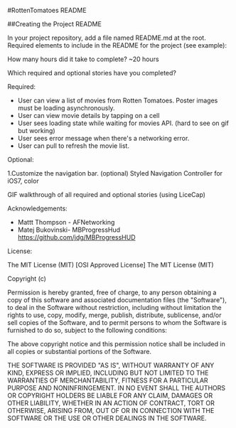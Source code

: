#RottenTomatoes README

##Creating the Project README

In your project repository, add a file named README.md at the root. Required elements to include in the README for the project (see example):

How many hours did it take to complete?
~20 hours

Which required and optional stories have you completed?

Required:
* User can view a list of movies from Rotten Tomatoes.  	   Poster images must be loading asynchronously.
* User can view movie details by tapping on a cell
* User sees loading state while waiting for movies API.
(hard to see on gif but working)    
* User sees error message when there's a networking error. 
* User can pull to refresh the movie list.

Optional:

1.Customize the navigation bar. (optional) Styled Navigation Controller for iOS7, color



GIF walkthrough of all required and optional stories (using LiceCap)


Acknowledgements:

* Mattt Thompson - AFNetworking 
* Matej Bukovinski-  MBProgressHud 
			https://github.com/jdg/MBProgressHUD

License:

The MIT License (MIT)
[OSI Approved License]
The MIT License (MIT)

Copyright (c) <year> <copyright holders>

Permission is hereby granted, free of charge, to any person obtaining a copy
of this software and associated documentation files (the "Software"), to deal
in the Software without restriction, including without limitation the rights
to use, copy, modify, merge, publish, distribute, sublicense, and/or sell
copies of the Software, and to permit persons to whom the Software is
furnished to do so, subject to the following conditions:

The above copyright notice and this permission notice shall be included in
all copies or substantial portions of the Software.

THE SOFTWARE IS PROVIDED "AS IS", WITHOUT WARRANTY OF ANY KIND, EXPRESS OR
IMPLIED, INCLUDING BUT NOT LIMITED TO THE WARRANTIES OF MERCHANTABILITY,
FITNESS FOR A PARTICULAR PURPOSE AND NONINFRINGEMENT. IN NO EVENT SHALL THE
AUTHORS OR COPYRIGHT HOLDERS BE LIABLE FOR ANY CLAIM, DAMAGES OR OTHER
LIABILITY, WHETHER IN AN ACTION OF CONTRACT, TORT OR OTHERWISE, ARISING FROM,
OUT OF OR IN CONNECTION WITH THE SOFTWARE OR THE USE OR OTHER DEALINGS IN
THE SOFTWARE.